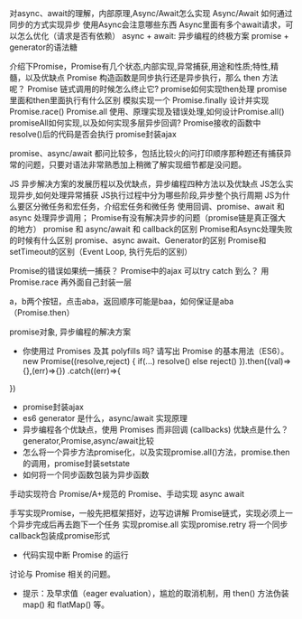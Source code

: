 对async、await的理解，内部原理,Async/Await怎么实现
Async/Await 如何通过同步的方式实现异步
使用Async会注意哪些东西
Async里面有多个await请求，可以怎么优化（请求是否有依赖）
async + await: 异步编程的终极方案 promise + generator的语法糖

介绍下Promise，Promise有几个状态,内部实现,异常捕获,用途和性质;特性,精髓，以及优缺点
Promise 构造函数是同步执行还是异步执行，那么 then 方法呢？
Promise 链式调用的时候怎么终止它?
promise如何实现then处理
promise里面和then里面执行有什么区别
模拟实现一个 Promise.finally
设计并实现 Promise.race()
Promise.all 使用、原理实现及错误处理,如何设计Promise.all()
promiseAll如何实现,以及如何实现多层异步回调?
Promise接收的函数中resolve()后的代码是否会执行
promise封装ajax

promise、async/await 都问比较多，包括比较火的问打印顺序那种题还有捕获异常的问题，只要对语法非常熟悉加上稍微了解实现细节都是没问题。

JS 异步解决方案的发展历程以及优缺点，异步编程四种方法以及优缺点
JS怎么实现异步,如何处理异常捕获
JS执行过程中分为哪些阶段,异步整个执行周期
JS为什么要区分微任务和宏任务，介绍宏任务和微任务
使用回调、promise、await 和 async 处理异步调用；
Promise有没有解决异步的问题（promise链是真正强大的地方）
promise 和 async/await 和 callback的区别
Promise和Async处理失败的时候有什么区别
promise、async await、Generator的区别
Promise和setTimeout的区别（Event Loop, 执行先后的区别）

Promise的错误如果统一捕获？
Promise中的ajax 可以try catch 到么？
用Promise.race 再外面自己封装一层

a，b两个按钮，点击aba，返回顺序可能是baa，如何保证是aba（Promise.then）

promise对象, 异步编程的解决方案

- 你使用过 Promises 及其 polyfills 吗? 请写出 Promise 的基本用法（ES6）。
new Promise((resolve,reject) {
  if(...) resolve()
  else reject()
}).then((val)=>{},(err)=>{})
.catch((err)=>{

})

- promise封装ajax
- es6 generator 是什么，async/await 实现原理
- 异步编程各个优缺点，使用 Promises 而非回调 (callbacks) 优缺点是什么？generator,Promise,async/await比较
- 怎么将一个异步方法promise化，以及实现promise.all()方法，promise.then 的调用，promise封装setstate
- 如何将一个同步函数包装为异步函数

手动实现符合 Promise/A+规范的 Promise、手动实现 async await

手写实现Promise，一般先把框架搭好，边写边讲解
Promise链式，实现必须上一个异步完成后再去跑下一个任务
实现promise.all
实现promise.retry
将一个同步callback包装成promise形式
- 代码实现中断 Promise 的运行

讨论与 Promise 相关的问题。
- 提示：及早求值（eager evaluation），尴尬的取消机制，用 then() 方法伪装 map() 和 flatMap() 等。